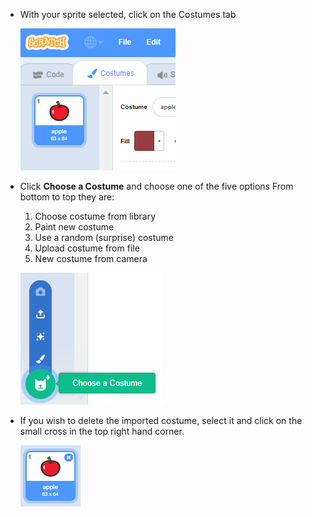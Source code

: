 - With your sprite selected, click on the Costumes tab

	![costumes tab](images/costumes_tab.png)
	
- Click __Choose a Costume__ and choose one of the five options From bottom to top they are:
  1. Choose costume from library
  1. Paint new costume
  1. Use a random (surprise) costume
  1. Upload costume from file
  1. New costume from camera
  
  ![choose location](images/choose_location.png)
  
- If you wish to delete the imported costume, select it and click on the small cross in the top right hand corner.

	![delete costume](images/delete_costume.png)
